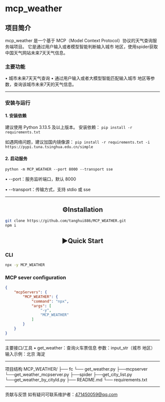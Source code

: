 # mcp_weather

## 项目简介

mcp_weather 是一个基于 MCP（Model Context Protocol）协议的天气查询服务端项目。
它是通过用户输入或者模型智能判断输入城市 地区，使用spider获取中国天气网站未来7天天气信息。

### 主要功能

•	城市未来7天天气查询
•	通过用户输入或者大模型智能匹配输入城市 地区等参数，查询该城市未来7天的天气信息。
________________________________________
### 安装与运行

#### 1. 安装依赖

建议使用 Python 3.13.5 及以上版本。
安装依赖：
`pip install -r requirements.txt`

如遇网络问题，建议加国内镜像源：
`pip install -r requirements.txt -i https://pypi.tuna.tsinghua.edu.cn/simple`

#### 2. 启动服务

`python -m MCP_WEATHER --port 8000 --transport sse`

•	--port：服务监听端口，默认 8000

•	--transport：传输方式，支持 stdio 或 sse
________________________________________
## <div align="center">⚙️Installation</div>

~~~bash
git clone https://github.com/tanghui886/MCP_WEATHER.git
npm i
~~~


## <div align="center">▶️Quick Start</div>

### CLI
~~~bash
npx -y MCP_WEATHER
~~~

### MCP sever configuration

~~~json
{
    "mcpServers": {
        "MCP_WEATHER": {
            "command": "npx",
            "args": [
                "-y",
                "MCP_WEATHER"
            ]
        }
    }
}
~~~
________________________________________
主要接口/工具
•	get_weather：查询火车票信息
		参数：input_str（城市 地区）
		输入示例：北京 海淀
________________________________________
项目结构
MCP_WEATHER/
├── fc
		└── get_weather.py
├──mcpserver
		└──get_weather_mcpserver.py
├──spider
		├──get_city_list.py
		└──get_weather_by_cityId.py
├── README.md
└── requirements.txt
________________________________________
贡献与反馈
如有疑问可联系维护者：471450059@qq.com

